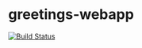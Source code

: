 # greetings-webapp
[![Build Status](https://app.travis-ci.com/Vhonani24/greetings-webapp.svg?branch=main)](https://app.travis-ci.com/Vhonani24/greetings-webapp)
